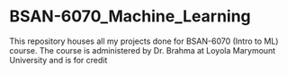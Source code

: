 # BSAN-6070_Machine_Learning
This repository houses all my projects done for BSAN-6070 (Intro to ML) course. The course is administered by Dr. Brahma at Loyola Marymount University and is for credit

